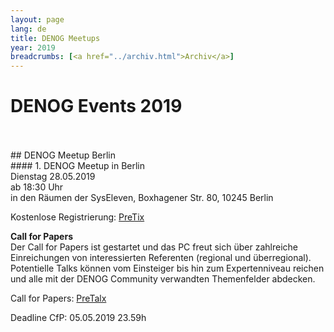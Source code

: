 ```yaml
---
layout: page
lang: de
title: DENOG Meetups
year: 2019
breadcrumbs: [<a href="../archiv.html">Archiv</a>]
---
```



# DENOG Events 2019
<br>
<br>
## DENOG Meetup Berlin
<br>
#### 1. DENOG Meetup in Berlin<br>
Dienstag 28.05.2019<br>
ab 18:30 Uhr<br>
in den Räumen der SysEleven, Boxhagener Str. 80, 10245 Berlin<br>

Kostenlose Registrierung: [PreTix](https://pretix.eu/denog/meetup001/)

**Call for Papers**<br>
Der Call for Papers ist gestartet und das PC freut sich über zahlreiche Einreichungen von interessierten Referenten (regional und überregional). Potentielle Talks können vom Einsteiger bis hin zum Expertenniveau reichen und alle mit der DENOG Community verwandten Themenfelder abdecken.

Call for Papers: [PreTalx](https://pretalx.denog.de/ber/cfp)

Deadline CfP: 05.05.2019 23.59h
